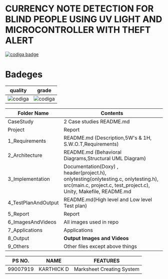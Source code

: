 # CURRENCY NOTE DETECTION FOR BLIND PEOPLE USING UV LIGHT AND MICROCONTROLLER WITH THEFT ALERT
<a href="https://app.codiga.io/public/user/github/karthick0403">
   <img src="https://api.codiga.io/public/badge/user/github/karthick0403?style=light" alt="codiga badge" />
</a>

# Badeges

|quality|grade|
|--|--|
|![codiga](https://api.codiga.io/project/31643/score/svg)|![codiga](https://api.codiga.io/project/31643/status/svg)|


| Folder Name | Contents |
|---|---|
| CaseStudy | 2 Case studies README.md|
| Project | Report |
|  1_Requirements | README.md (Description,5W's & 1H, S.W.O.T,Requirements)  |
|  2_Architecture | README.md (Behavioral Diagrams,Structural UML Diagram) |
| 3_Implementation | Documentation(Doxy) , header(project.h), onlytesting(onlytesting.c, onlytesting.h), src(main.c, project.c, test_project.c), Unity, Makefile, README.md |
| 4_TestPlanAndOutput | README.md(High level and Low level Test plan) |
| 5_Report | Report |
| 6_ImagesAndVideos | All images used in repo |
| 7_Applications | Applications |
| 8_Output | __Output Images and Videos__ |
| 9_Others | Other files except above things|

PS NO. |  NAME  |    FEATURES    |
-------|---------|----------------|
99007919| KARTHICK D  | Marksheet Creating System
